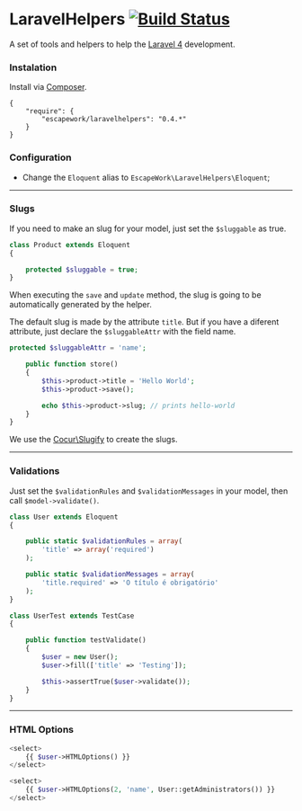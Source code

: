 # LaravelHelpers [![Build Status](https://secure.travis-ci.org/EscapeWork/LaravelHelpers.png)](http://travis-ci.org/EscapeWork/LaravelHelpers)

A set of tools and helpers to help the [Laravel 4](http://laravel.com) development.

### Instalation

Install via  [Composer](https://packagist.org/packages/escapework/laravelhelpers).

```
{
    "require": {
        "escapework/laravelhelpers": "0.4.*"
    }
}
```

### Configuration

- Change the `Eloquent` alias to `EscapeWork\LaravelHelpers\Eloquent`;

***

### Slugs

If you need to make an slug for your model, just set the `$sluggable` as true.

```php
class Product extends Eloquent
{

    protected $sluggable = true;
}
```

When executing the `save` and `update` method, the slug is going to be automatically generated by the helper. 

The default slug is made by the attribute `title`. But if you have a diferent attribute, just declare the `$sluggableAttr` with the field name.

```php
protected $sluggableAttr = 'name';
```

```php
    public function store()
    {
        $this->product->title = 'Hello World';
        $this->product->save();

        echo $this->product->slug; // prints hello-world
    }
}
```

We use the [Cocur\Slugify](https://github.com/cocur/slugify) to create the slugs.

***

### Validations

Just set the `$validationRules` and `$validationMessages` in your model, then call `$model->validate()`.

```php
class User extends Eloquent
{

    public static $validationRules = array(
        'title' => array('required')
    );

    public static $validationMessages = array(
        'title.required' => 'O título é obrigatório'
    );
}
```

```php
class UserTest extends TestCase
{

    public function testValidate()
    {
        $user = new User();
        $user->fill(['title' => 'Testing']);

        $this->assertTrue($user->validate());
    }
}
```

***

### HTML Options

```php
<select>
    {{ $user->HTMLOptions() }}
</select>

<select>
    {{ $user->HTMLOptions(2, 'name', User::getAdministrators()) }}
</select>
```